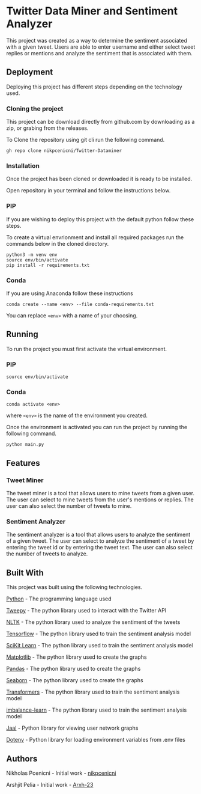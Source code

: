
# Twitter Data Miner and Sentiment Analyzer

This project was created as a way to determine the sentiment associated with a given tweet.
Users are able to enter username and either select tweet replies or mentions and analyze the sentiment that is associated with them.


## Deployment

Deploying this project has different steps depending on the technology used.

### Cloning the project
This project can be download directly from github.com by downloading as a zip, or grabing from the releases.

To Clone the repository using git cli run the following command.
```
gh repo clone nikpcenicni/Twitter-Dataminer
```

### Installation
Once the project has been cloned or downloaded it is ready to be installed.

Open repository in your terminal and follow the instructions below.

### PIP
If you are wishing to deploy this project with the default python follow these steps.


To create a virtual envrionment and install all required packages run the commands below in the cloned directory.
```
python3 -m venv env
source env/bin/activate
pip install -r requirements.txt
```

### Conda
If you are using Anaconda follow these instructions

```
conda create --name <env> --file conda-requirements.txt
```

You can replace ```<env>``` with a name of your choosing.


## Running

To run the project you must first activate the virtual environment.

### PIP
```
source env/bin/activate
```

### Conda
```
conda activate <env>
```
where ```<env>``` is the name of the environment you created.

Once the environment is activated you can run the project by running the following command.
```
python main.py
```

## Features

### Tweet Miner
The tweet miner is a tool that allows users to mine tweets from a given user. The user can select to mine tweets from the user's mentions or replies. The user can also select the number of tweets to mine.

### Sentiment Analyzer
The sentiment analyzer is a tool that allows users to analyze the sentiment of a given tweet. The user can select to analyze the sentiment of a tweet by entering the tweet id or by entering the tweet text. The user can also select the number of tweets to analyze.

## Built With
This project was built using the following technologies.

[Python](https://www.python.org/) - The programming language used

[Tweepy](https://www.tweepy.org/) - The python library used to interact with the Twitter API

[NLTK](https://www.nltk.org/) - The python library used to analyze the sentiment of the tweets

[Tensorflow](https://www.tensorflow.org/) - The python library used to train the sentiment analysis model

[SciKit Learn](https://scikit-learn.org/stable/) - The python library used to train the sentiment analysis model

[Matplotlib](https://matplotlib.org/) - The python library used to create the graphs

[Pandas](https://pandas.pydata.org/) - The python library used to create the graphs

[Seaborn](https://seaborn.pydata.org/) - The python library used to create the graphs

[Transformers](https://huggingface.co/transformers/) - The python library used to train the sentiment analysis model

[imbalance-learn](https://imbalanced-learn.org/stable/) - The python library used to train the sentiment analysis model

[Jaal](https://github.com/imohitmayank/jaal) - Python library for viewing user network graphs

[Dotenv](https://pypi.org/project/python-dotenv/) - Python library for loading environment variables from .env files


## Authors
Nikholas Pcenicni - Initial work - [nikpcenicni](https://pcenicni.dev)

Arshjit Pelia - Initial work - [Arxh-23](https://github.com/Arxh-23)
